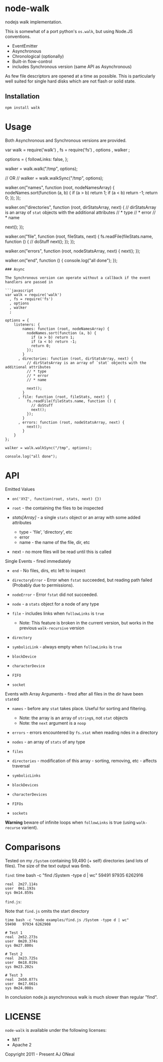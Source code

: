 node-walk
====

nodejs walk implementation.

This is somewhat of a port python's `os.walk`, but using Node.JS conventions.

  * EventEmitter
  * Asynchronous
  * Chronological (optionally)
  * Built-in flow-control
  * includes Synchronous version (same API as Asynchronous)

As few file descriptors are opened at a time as possible.
This is particularly well suited for single hard disks which are not flash or solid state.

Installation
----

    npm install walk

Usage
====

Both Asynchronous and Synchronous versions are provided.

var walk = require('walk')
  , fs = require('fs')
  , options
  , walker
  ;

options = {
    followLinks: false,
};

walker = walk.walk("/tmp", options);

// OR
// walker = walk.walkSync("/tmp", options);

walker.on("names", function (root, nodeNamesArray) {
  nodeNames.sort(function (a, b) {
    if (a > b) return 1;
    if (a < b) return -1;
    return 0;
  });
});

walker.on("directories", function (root, dirStatsArray, next) {
  // dirStatsArray is an array of `stat` objects with the additional attributes
  // * type
  // * error
  // * name
  
  next();
});

walker.on("file", function (root, fileStats, next) {
  fs.readFile(fileStats.name, function () {
    // doStuff
    next();
  });
});

walker.on("errors", function (root, nodeStatsArray, next) {
  next();
});

walker.on("end", function () {
  console.log("all done");
});
```
### Async

The Synchronous version can operate without a callback if the event handlers are passed in

```javascript
var walk = require('walk')
  , fs = require('fs')
  , options
  , walker
  ;

options = {
    listeners: {
        names: function (root, nodeNamesArray) {
          nodeNames.sort(function (a, b) {
            if (a > b) return 1;
            if (a < b) return -1;
            return 0;
          });
        }
      , directories: function (root, dirStatsArray, next) {
          // dirStatsArray is an array of `stat` objects with the additional attributes
          // * type
          // * error
          // * name
          
          next();
        }
      , file: function (root, fileStats, next) {
          fs.readFile(fileStats.name, function () {
            // doStuff
            next();
          });
        }
      , errors: function (root, nodeStatsArray, next) {
          next();
        }
    }
};

walker = walk.walkSync("/tmp", options);

console.log("all done");
```

API
====

Emitted Values

  * `on('XYZ', function(root, stats, next) {})`

  * `root` - the containing the files to be inspected
  * *stats[Array]* - a single `stats` object or an array with some added attributes
    * type - 'file', 'directory', etc
    * error
    * name - the name of the file, dir, etc 
  * next - no more files will be read until this is called

Single Events - fired immediately

  * `end` - No files, dirs, etc left to inspect

  * `directoryError` - Error when `fstat` succeeded, but reading path failed (Probably due to permissions).
  * `nodeError` - Error `fstat` did not succeeded.
  * `node` - a `stats` object for a node of any type
  * `file` - includes links when `followLinks` is `true`
    * Note: This feature is broken in the current version, but works in the previous `walk-recursive` version
  * `directory`
  * `symbolicLink` - always empty when `followLinks` is `true`
  * `blockDevice`
  * `characterDevice`
  * `FIFO`
  * `socket`

Events with Array Arguments - fired after all files in the dir have been `stat`ed

  * `names` - before any `stat` takes place. Useful for sorting and filtering.
    * Note: the array is an array of `string`s, not `stat` objects
    * Note: the `next` argument is a `noop`

  * `errors` - errors encountered by `fs.stat` when reading ndes in a directory
  * `nodes` - an array of `stats` of any type
  * `files`
  * `directories` - modification of this array - sorting, removing, etc - affects traversal
  * `symbolicLinks`
  * `blockDevices`
  * `characterDevices`
  * `FIFOs`
  * `sockets`

**Warning** beware of infinite loops when `followLinks` is true (using `walk-recurse` varient).

Comparisons
====

Tested on my `/System` containing 59,490 (+ self) directories (and lots of files).
The size of the text output was 6mb.

`find`:
    time bash -c "find /System -type d | wc"
    59491   97935 6262916

    real  2m27.114s
    user  0m1.193s
    sys 0m14.859s

`find.js`:

Note that `find.js` omits the start directory

    time bash -c "node examples/find.js /System -type d | wc"
    59490   97934 6262908
   
    # Test 1 
    real  2m52.273s
    user  0m20.374s
    sys 0m27.800s
    
    # Test 2
    real  2m23.725s
    user  0m18.019s
    sys 0m23.202s

    # Test 3
    real  2m50.077s
    user  0m17.661s
    sys 0m24.008s

In conclusion node.js asynchronous walk is much slower than regular "find".

LICENSE
===

`node-walk` is available under the following licenses:

  * MIT
  * Apache 2

Copyright 2011 - Present AJ ONeal
